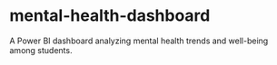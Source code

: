 # mental-health-dashboard
A Power BI dashboard analyzing mental health trends and well-being among students.
